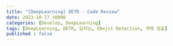 ```yaml
---
title: "[DeepLearning] DETR - Code Review"
date: 2023-10-17 +0000
categories: [Develop, DeepLearning]
tags: [DeepLearning, DETR, 딥러닝, Obejct Detection, 객체 검출]
published : false
---
```


